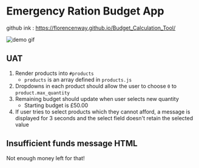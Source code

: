 # Emergency Ration Budget App
github ink : https://florencenway.github.io/Budget_Calculation_Tool/

![demo gif](./demo.gif)

## UAT

1. Render products into `#products`
    * `products` is an array defined in `products.js`
2. Dropdowns in each product should allow the user to choose `0` to `product.max_quantity`
3. Remaining budget should update when user selects new quantity
    * Starting budget is £50.00
4. If user tries to select products which they cannot afford, a message is displayed for 3 seconds and the select field doesn't retain the selected value



## Insufficient funds message HTML

Not enough money left for that!
